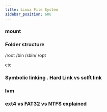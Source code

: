 ```yaml
---
title: Linux File System
sidebar_position: 600
---
```


### mount

### Folder structure 

/root
/bin
/sbin/
/opt 

etc

### Symbolic linking . Hard Link vs solft link

### lvm 

### ext4 vs FAT32 vs NTFS explained